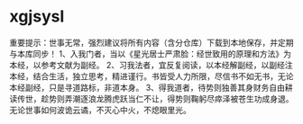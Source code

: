 # xgjsysl
重要提示：世事无常，强烈建议将所有内容（含分仓库）下载到本地保存，并定期与本库同步！
1、入我门者，当以《星光居士严肃脸：经世致用的原理和方法》为本经，以参考文献为副经。
2、习我法者，宜反复阅读，以本经解副经，以副经注本经，结合生活，独立思考，精进谨行。书皆受人力所限，尽信书不如无书，无论本经副经，只是寻道路标，非道本身。
3、得我道者，待势则独善其身财务自由耕读传世，趁势则弄潮逐浪龙腾虎跃当仁不让，得势则鞠躬尽瘁泽被苍生功成身退。无论世事如何波诡云谲，不灭心中火，不熄眼里光。
